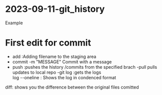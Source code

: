 # 2023-09-11-git_history
Example
# First edit for commit
- add <FILENAMES> :Adding filename to the staging area
- commit -m "MESSAGE" Commit with a message
- push <Where> <What> :pushes the history /commits from the specified brach
-pull <WHERE> <WHAT>  pulls updates to local repo
-git log :gets the logs  
log --oneline : Shows the log  in condenced format

diff: shows you the difference between the original files comitted